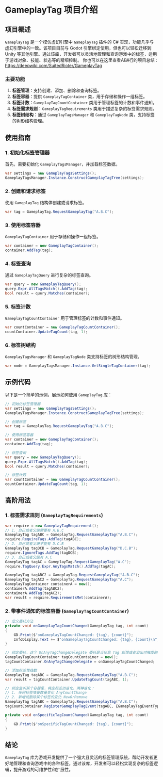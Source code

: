 # GameplayTag 项目介绍

## 项目概述

`GameplayTag` 是一个模仿虚幻引擎中 `GameplayTag` 插件的 C# 实现，功能几乎与虚幻引擎中的一致。该项目目前与 Godot 引擎绑定使用，但也可以轻松迁移到 Unity 等其他引擎。通过该库，开发者可以灵活地管理和查询游戏中的标签，适用于游戏对象、技能、状态等的精细控制。
你也可以在这里查看AI进行的项目总结 : https://deepwiki.com/SuitedRioter/GameplayTag

### 主要功能
1. **标签管理**：支持创建、添加、删除和查询标签。
2. **标签容器**：提供 `GameplayTagContainer` 类，用于存储和操作一组标签。
3. **标签计数**：`GameplayTagCountContainer` 类用于管理标签的计数和事件通知。
4. **标签需求规则**：`GameplayTagRequirements` 类用于描述复杂的标签需求规则。
5. **标签树结构**：通过 `GameplayTagsManager` 和 `GameplayTagNode` 类，支持标签的树形结构管理。

## 使用指南

### 1. 初始化标签管理器
首先，需要初始化 `GameplayTagsManager`，并加载标签数据。

```csharp
var settings = new GameplayTagsSettings();
GameplayTagsManager.Instance.ConstructGameplayTagTree(settings);
```


### 2. 创建和请求标签
使用 `GameplayTag` 结构体创建或请求标签。

```csharp
var tag = GameplayTag.RequestGameplayTag("A.B.C");
```


### 3. 使用标签容器
`GameplayTagContainer` 用于存储和操作一组标签。

```csharp
var container = new GameplayTagContainer();
container.AddTag(tag);
```


### 4. 标签查询
通过 `GameplayTagQuery` 进行复杂的标签查询。

```csharp
var query = new GameplayTagQuery();
query.Expr.AllTagsMatch().AddTag(tag);
bool result = query.Matches(container);
```


### 5. 标签计数
`GameplayTagCountContainer` 用于管理标签的计数和事件通知。

```csharp
var countContainer = new GameplayTagCountContainer();
countContainer.UpdateTagCount(tag, 1);
```


### 6. 标签树结构
`GameplayTagsManager` 和 `GameplayTagNode` 类支持标签的树形结构管理。

```csharp
var node = GameplayTagsManager.Instance.GetSingleTagContainer(tag);
```


## 示例代码

以下是一个简单的示例，展示如何使用 `GameplayTag` 库：

```csharp
// 初始化标签管理器
var settings = new GameplayTagsSettings();
GameplayTagsManager.Instance.ConstructGameplayTagTree(settings);

// 创建标签
var tag = GameplayTag.RequestGameplayTag("A.B.C");

// 使用标签容器
var container = new GameplayTagContainer();
container.AddTag(tag);

// 标签查询
var query = new GameplayTagQuery();
query.Expr.AllTagsMatch().AddTag(tag);
bool result = query.Matches(container);

// 标签计数
var countContainer = new GameplayTagCountContainer();
countContainer.UpdateTagCount(tag, 1);
```


## 高阶用法

### 1. 标签需求规则 (`GameplayTagRequirements`)
```csharp
var require = new GameplayTagRequirement();
// 1. 自己或者父级需要有 A.B.C
GameplayTag tagABC = GameplayTag.RequestGameplayTag("A.B.C");
require.RequireTags.AddTag(tagABC);
// 2. 自己或者父级不能有 D.C.B
GameplayTag tagDCB = GameplayTag.RequestGameplayTag("D.C.B");
require.IgnoreTags.AddTag(tagDCB);
// 3. 自己或者父级有 A.C
GameplayTag tagAC = GameplayTag.RequestGameplayTag("A.C");
require.TagQuery.Expr.AnyTagsMatch().AddTag(tagAC);

GameplayTag tagABC2 = GameplayTag.RequestGameplayTag("A.B.C");
GameplayTag tagAC2 = GameplayTag.RequestGameplayTag("A.C");
GameplayTagContainer containerA = new();
containerA.AddTag(tagABC2);
containerA.AddTag(tagAC2);
var result = require.RequirementsMet(containerA);
```


### 2. 带事件通知的标签容器 (`GameplayTagCountContainer`)
```csharp
// 定义委托方法
private void onGameplayTagCountChanged(GameplayTag tag, int count)
{
    GD.Print($"onGameplayTagCountChanged: {tag}, {count}");
    InfoDisplay.Text += $"onGameplayTagCountChanged: {tag}, {count}\n";
}

// 绑定委托，这个 OnAnyTagChangeDelegate 委托是当任意 Tag 新增或者溢出时触发的
GameplayTagCountContainer tagCountContainer = new();
tagCountContainer.OnAnyTagChangeDelegate = onGameplayTagCountChanged;

// 添加标签堆栈数
GameplayTag tagABC = GameplayTag.RequestGameplayTag("A.B.C");
var result = tagCountContainer.UpdateTagCount(tagABC, 1);

// 绑定监听某个容器里，特定标签的变化。两种变化：
// 1. 任何标签堆叠数量变化 AnyCountChange
// 2. 新增或删除某个标签的变化 NewOrRemove
GameplayTag tagABC = GameplayTag.RequestGameplayTag("A.B.C");
tagCountContainer.RegisterGameplayTagEvent(tagABC, EGameplayTagEventType.AnyCountChange, onSpecificTagCountChanged);

private void onSpecificTagCountChanged(GameplayTag tag, int count)
{
    GD.Print($"onSpecificTagCountChanged: {tag}, {count}");
}
```


## 结论

`GameplayTag` 库为游戏开发提供了一个强大且灵活的标签管理系统，帮助开发者更好地管理和查询游戏中的各种标签。通过该库，开发者可以轻松实现复杂的标签逻辑，提升游戏的可维护性和扩展性。
